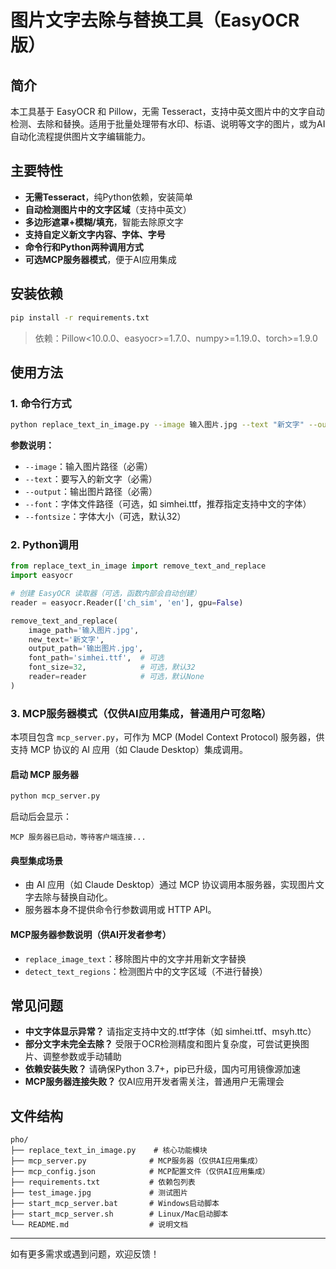 # 图片文字去除与替换工具（EasyOCR版）

## 简介
本工具基于 EasyOCR 和 Pillow，无需 Tesseract，支持中英文图片中的文字自动检测、去除和替换。适用于批量处理带有水印、标语、说明等文字的图片，或为AI自动化流程提供图片文字编辑能力。

## 主要特性
- **无需Tesseract**，纯Python依赖，安装简单
- **自动检测图片中的文字区域**（支持中英文）
- **多边形遮罩+模糊/填充**，智能去除原文字
- **支持自定义新文字内容、字体、字号**
- **命令行和Python两种调用方式**
- **可选MCP服务器模式**，便于AI应用集成

## 安装依赖

```bash
pip install -r requirements.txt
```

> 依赖：Pillow<10.0.0、easyocr>=1.7.0、numpy>=1.19.0、torch>=1.9.0

## 使用方法

### 1. 命令行方式

```bash
python replace_text_in_image.py --image 输入图片.jpg --text "新文字" --output 输出图片.jpg --font 字体文件.ttf --fontsize 32
```

**参数说明：**
- `--image`：输入图片路径（必需）
- `--text`：要写入的新文字（必需）
- `--output`：输出图片路径（必需）
- `--font`：字体文件路径（可选，如 simhei.ttf，推荐指定支持中文的字体）
- `--fontsize`：字体大小（可选，默认32）

### 2. Python调用

```python
from replace_text_in_image import remove_text_and_replace
import easyocr

# 创建 EasyOCR 读取器（可选，函数内部会自动创建）
reader = easyocr.Reader(['ch_sim', 'en'], gpu=False)

remove_text_and_replace(
    image_path='输入图片.jpg',
    new_text='新文字',
    output_path='输出图片.jpg',
    font_path='simhei.ttf',  # 可选
    font_size=32,            # 可选，默认32
    reader=reader            # 可选，默认None
)
```

### 3. MCP服务器模式（仅供AI应用集成，普通用户可忽略）

本项目包含 `mcp_server.py`，可作为 MCP (Model Context Protocol) 服务器，供支持 MCP 协议的 AI 应用（如 Claude Desktop）集成调用。

#### 启动 MCP 服务器

```bash
python mcp_server.py
```

启动后会显示：
```
MCP 服务器已启动，等待客户端连接...
```

#### 典型集成场景
- 由 AI 应用（如 Claude Desktop）通过 MCP 协议调用本服务器，实现图片文字去除与替换自动化。
- 服务器本身不提供命令行参数调用或 HTTP API。

#### MCP服务器参数说明（供AI开发者参考）
- `replace_image_text`：移除图片中的文字并用新文字替换
- `detect_text_regions`：检测图片中的文字区域（不进行替换）

## 常见问题
- **中文字体显示异常？** 请指定支持中文的.ttf字体（如 simhei.ttf、msyh.ttc）
- **部分文字未完全去除？** 受限于OCR检测精度和图片复杂度，可尝试更换图片、调整参数或手动辅助
- **依赖安装失败？** 请确保Python 3.7+，pip已升级，国内可用镜像源加速
- **MCP服务器连接失败？** 仅AI应用开发者需关注，普通用户无需理会

## 文件结构
```
pho/
├── replace_text_in_image.py    # 核心功能模块
├── mcp_server.py              # MCP服务器（仅供AI应用集成）
├── mcp_config.json            # MCP配置文件（仅供AI应用集成）
├── requirements.txt           # 依赖包列表
├── test_image.jpg             # 测试图片
├── start_mcp_server.bat       # Windows启动脚本
├── start_mcp_server.sh        # Linux/Mac启动脚本
└── README.md                  # 说明文档
```

---

如有更多需求或遇到问题，欢迎反馈！ 